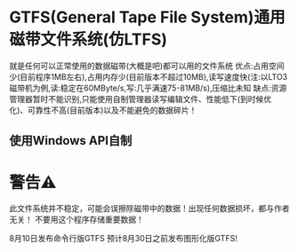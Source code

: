 # GTFS(General Tape File System)通用磁带文件系统(仿LTFS)
就是任何可以正常使用的数据磁带(大概是吧)都可以用的文件系统
优点:占用空间少(目前程序1MB左右),占用内存少(目前版本不超过10MB),读写速度快(注:以LTO3磁带机为例,读:稳定在60MByte/s,写:几乎满速75-81MB/s),压缩比未知
缺点:资源管理器暂时不能识别,只能使用自制管理器读写编辑文件、性能低下(到时候优化)、可靠性不高(目前版本)以及不能避免的数据碎片！
## 使用Windows API自制
# 警告⚠️
此文件系统并不稳定，可能会误擦除磁带中的数据！出现任何数据损坏，都与作者无关！
不要用这个程序存储重要数据！

8月10日发布命令行版GTFS
预计8月30日之前发布图形化版GTFS!
